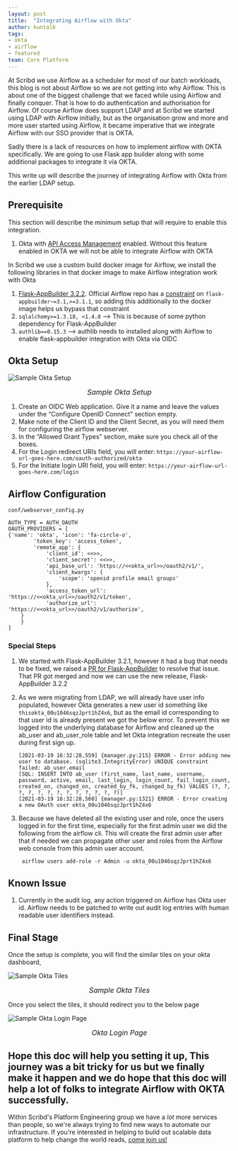 ```yaml
---
layout: post
title:  "Integrating Airflow with Okta"
author: kuntalb
tags:
- okta
- airflow
- featured
team: Core Platform
---
```



At Scribd we use Airflow as a scheduler for most of our batch workloads, this blog is not about Airflow so we are not getting into why Airflow. This is about one of the biggest challenge that we faced while using Airflow and finally conquer. That is how to do authentication and authorisation for Airflow. Of course Airflow does support LDAP and at Scribd we started using LDAP with Airflow initially, but as the organisation grow and more and more user started using Airflow, it became imperative that we integrate Airflow with our SSO provider that is OKTA. 

Sadly there is a lack of resources on how to implement airflow with OKTA specifically. We are going to use Flask app builder along with some additional packages to integrate it via OKTA.

This write up will describe the journey of integrating Airflow with Okta from the earlier LDAP setup.


## Prerequisite
This section will describe the minimum setup that will require to enable this integration. 
1. Okta with [API Access Management](https://developer.okta.com/docs/concepts/api-access-management/) enabled. Without this feature enabled in OKTA we will not be able to integrate Airflow with OKTA

In Scribd we use a custom build docker image for Airflow, we install the following libraries in that docker image to make Airflow integration work with Okta
1. [Flask-AppBuilder
   3.2.2](https://github.com/dpgaspar/Flask-AppBuilder/tree/v3.2.2). Official
   Airflow repo has a
   [constraint](https://github.com/apache/airflow/blob/master/setup.cfg#L97) on
   `flask-appbuilder~=3.1,>=3.1.1`, so adding this additionally to the docker image helps us bypass that constraint
1. `sqlalchemy>=1.3.18, <1.4.0` --> This is because of some python dependency for Flask-AppBuilder
1. `authlib==0.15.3` --> authlib needs to installed along with Airflow to enable flask-appbuilder integration with Okta via OIDC

## Okta Setup

![Sample Okta Setup](/post-images/2021-04-okta-airflow/sample-okta-setup.png)
<font size="3"><center><i>Sample Okta Setup </i></center></font>

1. Create an OIDC Web application. Give it a name and leave the values under the “Configure OpenID Connect” section empty.
1. Make note of the Client ID and the Client Secret, as you will need them for configuring the airflow webserver.
1. In the “Allowed Grant Types” section, make sure you check all of the boxes.
1. For the Login redirect URIs field, you will enter: `https://your-airflow-url-goes-here.com/oauth-authorized/okta`
1. For the Initiate login URI field, you will enter: `https://your-airflow-url-goes-here.com/login`

## Airflow Configuration

`conf/webserver_config.py`

    AUTH_TYPE = AUTH_OAUTH
    OAUTH_PROVIDERS = [
    {'name': 'okta', 'icon': 'fa-circle-o',
            'token_key': 'access_token',
            'remote_app': {
                'client_id': <<>>,
                'client_secret': <<>>,
                'api_base_url': 'https://<<okta_url>>/oauth2/v1/',
                'client_kwargs': {
                    'scope': 'openid profile email groups'
                },
                'access_token_url': 'https://<<okta_url>>/oauth2/v1/token',
                'authorize_url': 'https://<<okta_url>>/oauth2/v1/authorize',
        }
        }
    ]

### Special Steps


1. We started with Flask-AppBuilder 3.2.1, however it had a bug that needs to
   be fixed, we raised a [PR for Flask-AppBuilder](https://github.com/dpgaspar/Flask-AppBuilder/pull/1589) to resolve that issue. That PR got
   merged and now we can use the new release, Flask-AppBuilder 3.2.2

2. As we were migrating from LDAP, we will already have user info populated,
   however Okta generates a new user id something like
   `thisokta_00u1046sqzJprt1hZ4x6`, but as the email id corresponding to that
   user id is already present we got the below error. To prevent this we logged
   into the underlying database for Airflow and cleaned up the ab_user and
   ab_user_role table and let Okta integration recreate the user during first
   sign up.

    ```
    [2021-03-19 16:32:28,559] {manager.py:215} ERROR - Error adding new user to database. (sqlite3.IntegrityError) UNIQUE constraint failed: ab_user.email
    [SQL: INSERT INTO ab_user (first_name, last_name, username, password, active, email, last_login, login_count, fail_login_count, created_on, changed_on, created_by_fk, changed_by_fk) VALUES (?, ?, ?, ?, ?, ?, ?, ?, ?, ?, ?, ?, ?)]
    [2021-03-19 16:32:28,560] {manager.py:1321} ERROR - Error creating a new OAuth user okta_00u1046sqzJprt1hZ4x6
    ```
3. Because we have deleted all the existing user and role, once the users logged in for the first time, especially for the first admin user we did the following from the airflow cli. This will create the first admin user after that if needed we can propagate other user and roles from the Airflow web console from this admin user account.
    ```
     airflow users add-role -r Admin -u okta_00u1046sqzJprt1hZ4x6
    ```

## Known Issue

1. Currently in the audit log, any action triggered on Airflow has Okta user id. Airflow needs to be patched to write out audit log entries with human readable user identifiers instead.

## Final Stage

Once the setup is complete, you will find the similar tiles on your okta dashboard,

![Sample Okta Tiles](/post-images/2021-04-okta-airflow/okta-tiles.png)
<font size="3"><center><i>Sample Okta Tiles </i></center></font>

Once you select the tiles, it should redirect you to the below page

![Sample Okta Login Page](/post-images/2021-04-okta-airflow/airflow-login.png)
<font size="3"><center><i>Okta Login Page </i></center></font>

Hope this doc will help you setting it up, This journey was a bit tricky for us but we finally make it happen and we do hope that this doc will help a lot of folks to integrate Airflow with OKTA successfully.
---

Within Scribd's Platform Engineering group we have a *lot* more services than
people, so we're always trying to find new ways to automate our infrastructure.
If you're interested in helping to build out scalable data platform to help
change the world reads, [come join us!](/careers/#open-positions)
